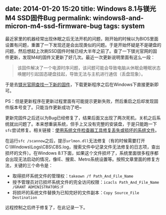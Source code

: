 date: 2014-01-20 15:20
title: Windows 8.1与镁光M4 SSD固件Bug
permalink: windows8-and-micron-m4-ssd-firmware-bug
tags: system
---

最近家里的机器经常出现休眠之后无法开机的问题，刚开始的时候以为BIOS里面设置有问题，重置了一下发现还是会出现类似的问题。于是开始怀疑是不是硬盘的问题，然后想起上次刷SSD固件时候已经大半年之前了。查了一下镁光官网的固件更新，发现M4的固件又更新了好几次。最近一次更新说明里面有这么一段：

> 该固件解决了一个电源时序问题，该问题可能会导致电脑从休眠会睡眠状态唤醒时引起固态硬盘挂起，导致无法与主机进行通信（丢盘现象）。

于是去[镁光官网查找一下新的固件](http://www.crucial.com/support/firmware.aspx)，下载更新程序之后在Windows下直接更新即可。

PS：但是更新程序在更新过程里面有可能提示更新失败，然后重启之后却发现固件版本号变了。只能当作更新成功了吧~

更新完固件之后还以为Bug已经修复了，结果后面又出现了两次死机，关机之后系统就出问题了。本来想重装系统，但手上又没有完整的安装盘，于是只能跑一下`sfc`尝试修复。相关链接：[使用系统文件检查器工具修复丢失或损坏的系统文件](http://support.microsoft.com/kb/929833)。

在运行`sfc /scannow`之后，提示`urlmon.dll`无法修复（有的时候需要打开C:\Windows\Logs\CBS\CBS.log，搜索文件中记录文件无法修复的日志项，查出损坏的文件）。在Windows 8.1下面，如果这个文件损坏了，系统里面很多程序都会出现无法启动的情况，像IE、搜索、Metro系统设置等。按照文章里面的修复方法，关键的三个命令是：

* 取得损坏系统文件的管理权：`takeown /f Path_And_File_Name`
* 授予管理员对已损坏系统文件的完全访问权限：`icacls Path_And_File_Name /GRANT ADMINISTRATORS:F`
* 将损坏的系统文件替换为已知完好的文件副本：`Copy Source_File Destination`

远程控制之后终于修复了，在此记录一下。